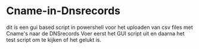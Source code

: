 # Cname-in-Dnsrecords
dit is een gui based script in powershell voor het uploaden van csv files met Cname's naar de DNSrecords
Voer eerst het GUI script uit en daarna het test script om te kijken of het gelukt is.
